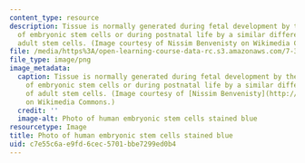 ```yaml
---
content_type: resource
description: Tissue is normally generated during fetal development by the differentiation
  of embryonic stem cells or during postnatal life by a similar differentiation of
  adult stem cells. (Image courtesy of Nissim Benvenisty on Wikimedia Commons.)
file: /media/https%3A/open-learning-course-data-rc.s3.amazonaws.com/7-340-regenerative-medicine-from-bench-to-bedside-spring-2010/c7e55c6ae9fd6cec5701bbe7299ed0b4_7-340s10.png
file_type: image/png
image_metadata:
  caption: Tissue is normally generated during fetal development by the differentiation
    of embryonic stem cells or during postnatal life by a similar differentiation
    of adult stem cells. (Image courtesy of [Nissim Benvenisty](http://commons.wikimedia.org/wiki/File:Human_embryonic_stem_cells.png)
    on Wikimedia Commons.)
  credit: ''
  image-alt: Photo of human embryonic stem cells stained blue
resourcetype: Image
title: Photo of human embryonic stem cells stained blue
uid: c7e55c6a-e9fd-6cec-5701-bbe7299ed0b4
---
```

